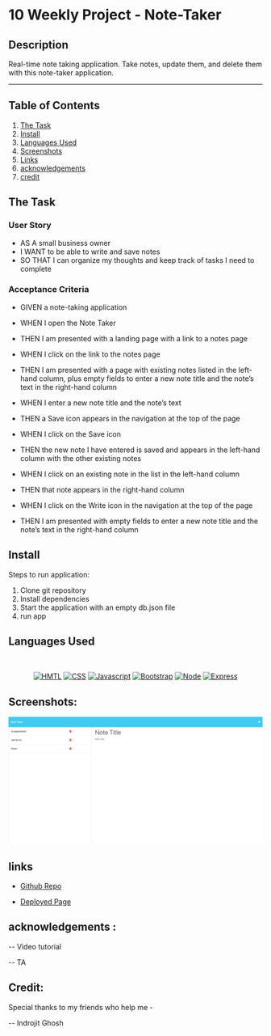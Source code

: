 # 10 Weekly Project - Note-Taker

## Description

Real-time note taking application. Take notes, update them, and delete them with this note-taker application.

<hr>

## Table of Contents

1. [The Task](#the-task)
2. [Install](#install)
3. [Languages Used](#languages-used)
4. [Screenshots](#screenshots)
5. [Links](#links)
6. [acknowledgements](#acknowledgements)
7. [credit](#credit)

## The Task

### User Story

- AS A small business owner <br>
- I WANT to be able to write and save notes<br>
- SO THAT I can organize my thoughts and keep track of tasks I need to complete

### Acceptance Criteria

- GIVEN a note-taking application
  <br>
- WHEN I open the Note Taker
  <br>
- THEN I am presented with a landing page with a link to a notes page
  <br>

- WHEN I click on the link to the notes page
  <br>
- THEN I am presented with a page with existing notes listed in the left-hand column, plus empty fields to enter a new note title and the note’s text in the right-hand column
  <br>
- WHEN I enter a new note title and the note’s text
  <br>
- THEN a Save icon appears in the navigation at the top of the page<br>

- WHEN I click on the Save icon<br>

- THEN the new note I have entered is saved and appears in the left-hand column with the other existing notes<br>

- WHEN I click on an existing note in the list in the left-hand column<br>

- THEN that note appears in the right-hand column<br>

- WHEN I click on the Write icon in the navigation at the top of the page<br>

- THEN I am presented with empty fields to enter a new note title and the note’s text in the right-hand column

## Install

Steps to run application:

1. Clone git repository
2. Install dependencies
3. Start the application with an empty db.json file
4. run app

## Languages Used

</br>
<p align="center">
    <a href="https://developer.mozilla.org/en-US/docs/Web/HTML"><img src="https://img.shields.io/badge/-HTML-orange?style=for-the-badge"  alt="HMTL" /></a>
    <a href="https://developer.mozilla.org/en-US/docs/Web/CSS"><img src="https://img.shields.io/badge/-CSS-blue?style=for-the-badge" alt="CSS" /></a>
    <a href="https://www.javascript.com/"><img src="https://img.shields.io/badge/-Javascript-yellow?style=for-the-badge" alt="Javascript" /></a>
    <a href="https://getbootstrap.com/"><img src="https://img.shields.io/badge/-Bootstrap-blueviolet?style=for-the-badge" alt="Bootstrap" /></a>
    <a href="https://nodejs.org/en/"><img src="https://img.shields.io/badge/-Node-orange?style=for-the-badge" alt="Node" /></a>
    <a href="https://www.npmjs.com/package/express"><img src="https://img.shields.io/badge/-Express-blue?style=for-the-badge" alt="Express" /></a>
</p>

## Screenshots:

![Note Taker](assest/Screenshot.png)

## links

- [Github Repo](https://github.com/mdRashed30/-10-Weekly-Challenges-Note-Taker-)

- [Deployed Page](https://whispering-sierra-44654.herokuapp.com/notes)

## acknowledgements :

-- Video tutorial

-- TA

## Credit:

Special thanks to my friends who help me -

-- Indrojit Ghosh
<br>
